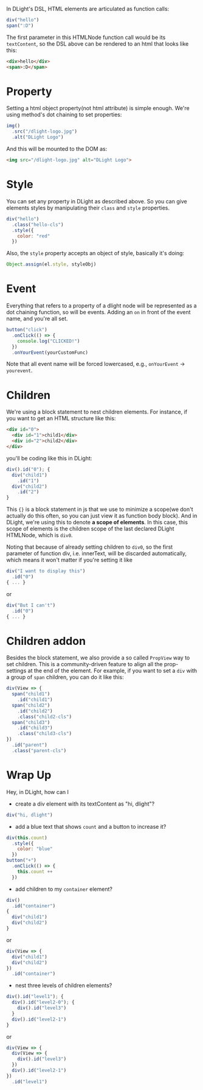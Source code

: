 In DLight's DSL, HTML elements are articulated as function calls:
```js
div("hello")
span(":D")
```
The first parameter in this HTMLNode function call would be its `textContent`, so the DSL above can be rendered to an html that looks like this:
```html
<div>hello</div>
<span>:D</span>
```
# Property
Setting a html object property(not html attribute) is simple enough. We're using method's dot chaining to set properties:
```js
img()
  .src("/dlight-logo.jpg")
  .alt("DLight Logo")
```
And this will be mounted to the DOM as:
```html
<img src="/dlight-logo.jpg" alt="DLight Logo">
```
# Style
You can set any property in DLight as described above. So you can give elements styles by manipulating their `class` and `style` properties.
```js
div("hello")
  .class("hello-cls")
  .style({
    color: "red"
  })
```
Also, the `style` property accepts an object of style, basically it's doing:
```js
Object.assign(el.style, styleObj)
```

# Event
Everything that refers to a property of a dlight node will be represented as a dot chaining function, so will be events. Adding an `on` in front of the event name, and you're all set.
```js
button("click")
  .onClick(() => {
    console.log("CLICKED!")
  })
  .onYourEvent(yourCustomFunc)
```
Note that all event name will be forced lowercased, e.g., `onYourEvent` -> `yourevent`.

# Children
We're using a block statement to nest children elements. For instance, if you want to get an HTML structure like this:
```html
<div id="0">
  <div id="1">child1</div>
  <div id="2">child2</div>
</div>
```
you'll be coding like this in DLight:
```js
div().id("0"); {
  div("child1")
    .id("1")
  div("child2")
    .id("2")
}
```
This `{}` is a block statement in js that we use to minimize a scope(we don't actually do this often, so you can just view it as function body block). And in DLight, we're using this to denote **a scope of elements**. In this case, this scope of elements is the children scope of the last declared DLight HTMLNode, which is `div0`. 

Noting that because of already setting children to `div0`, so the first parameter of function div, i.e. innerText, will be discarded automatically, which means it won't matter if you're setting it like
```js
div("I want to display this")
  .id("0")
{ ... }
```
or
```js
div("But I can't")
  .id("0")
{ ... }
```
# Children addon
Besides the block statement, we also provide a so called `PropView` way to set children. This is a community-driven feature to align all the prop-settings at the end of the element. For example, if you want to set a `div` with a group of `span` children, you can do it like this:
```js
div(View => {
  span("child1")
    .id("child1")
  span("child2")
    .id("child2")
    .class("child2-cls")
  span("child3")
    .id("child3")
    .class("child3-cls")
})
  .id("parent")
  .class("parent-cls")
```
# Wrap Up
Hey, in DLight, how can I
* create a div element with its textContent as "hi, dlight"?
```js
div("hi, dlight")
```
* add a blue text that shows `count` and a button to increase it?
```js
div(this.count)
  .style({
    color: "blue"
  })
button("+")
  .onClick(() => {
    this.count ++
  })
```
* add children to my `container` element?
```js
div()
  .id("container")
{
  div("child1")
  div("child2")
}
```
or
```js
div(View => {
  div("child1")
  div("child2")
})
  .id("container")
```
* nest three levels of children elements?
```js
div().id("level1"); {
  div().id("level2-0"); {
    div().id("level3")
  }
  div().id("level2-1")
}
```
or
```js
div(View => {
  div(View => {
    div().id("level3")
  })
  div().id("level2-1")
})
  .id("level1")
```